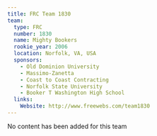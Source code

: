 ```yaml
---
title: FRC Team 1830
team:
  type: FRC
  number: 1830
  name: Mighty Bookers
  rookie_year: 2006
  location: Norfolk, VA, USA
  sponsors:
    - Old Dominion University
    - Massimo-Zanetta
    - Coast to Coast Contracting
    - Norfolk State University
    - Booker T Washington High School
  links:
    Website: http://www.freewebs.com/team1830
---
```

No content has been added for this team